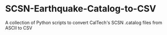 # SCSN-Earthquake-Catalog-to-CSV
 A collection of Python scripts to convert CalTech's SCSN .catalog files from ASCII to CSV
